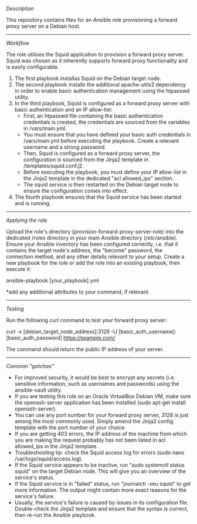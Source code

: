 *Description*

This repository contains files for an Ansible role provisioning a forward proxy server on a Debian host.

__________
*Workflow*

The role utilises the Squid application to provision a forward proxy server. Squid was chosen as it inherently supports forward proxy functionality and is easily configurable.

1. The first playbook installas Squid on the Debian target node.
2. The second playbook installs the additional apache-utils2 dependency in order to enable basic authentication management using the htpasswd utility.
3. In the third playbook, Squid is configured as a forward proxy server with basic authentication and an IP allow-list:
     - First, an htpasswd file containing the basic authentication credentials is created, the credentials are sourced from the variables in /vars/main.yml.
     - You must ensure that you have defined your basic auth credentials in /vars/main.yml before executing the playbook. Create a relevant username and a strong password.
     - Then, Squid is configured as a forward proxy server, the configuration is sourced from the Jinja2 template in /templates/squid.conf.j2.
     - Before executing the playbook, you must define your IP allow-list in the Jinja2 template in the dedicated "acl allowed_ips" section.
     - The squid service is then restarted on the Debian target node to ensure the configuration comes into effect.
4. The fourth playbook ensures that the Squid service has been started and is running.

__________
*Applying the role*

Upload the role's directory (provision-forward-proxy-server-role) into the dedicated /roles directory in your main Ansible directory (/etc/ansible). Ensure your Ansible inventory has been configured correctly, i.e. that it contains the target node's address, the "become" password, the connection method, and any other details relevant to your setup.
Create a new playbook for the role or add the role into an existing playbook, then execute it:

ansible-playbook [your_playbook].yml

*add any additional attributes to your command, if relevant.

__________
*Testing*

Run the following curl command to test your forward proxy server:

curl -x [debian_target_node_address]:3128 -U [basic_auth_username]:[basic_auth_password] https://example.com/

The command should return the public IP address of your server.

___________
*Common "gotchas"*

- For improved security, it would be best to encrypt any secrets (i.e. sensitive information, such as usernames and passwords) using the ansible-vault utility.
- If you are testing this role on an Oracle VirtualBox Debian VM, make sure the openssh-server application has been installed (sudo apt-get install openssh-server).
- You can use any port number for your forward proxy server, 3128 is just among the most commonly used. Simply amend the Jinja2 config template with the port number of your choice.
- If you are getting 403 errors, the IP address of the machine from which you are making the request probably has not been listed in acl allowed_ips in the Jinja2 template.
- Troubleshooting tip: check the Squid access log for errors (sudo nano /var/logs/squid/access.log).
- If the Squid service appears to be inactive, run "sudo systemctl status squid" on the target Debian node. This will give you an overview of the service's status.
- If the Squid service is in "failed" status, run "journalctl -xeu squid" to get more information. The output might contain more exact reasons for the service's failure.
- Usually, the service's failure is caused by issues in its configuration file. Double-check the Jinja2 template and ensure that the syntax is correct, then re-run the Ansible playbook.
